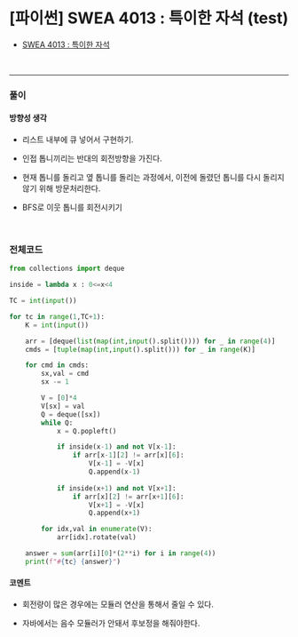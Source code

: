 # **[파이썬] SWEA 4013 : 특이한 자석 (test)**
* [SWEA 4013 : 특이한 자석](https://swexpertacademy.com/main/code/problem/problemDetail.do?contestProbId=AWIeV9sKkcoDFAVH)

<br>

---

### **풀이**

#### **방향성 생각**

* 리스트 내부에 큐 넣어서 구현하기.

* 인접 톱니끼리는 반대의 회전방향을 가진다.

* 현재 톱니를 돌리고 옆 톱니를 돌리는 과정에서, 이전에 돌렸던 톱니를 다시 돌리지 않기 위해 방문처리한다.
  
* BFS로 이웃 톱니를 회전시키기

<br>


### **전체코드**
```python
from collections import deque

inside = lambda x : 0<=x<4

TC = int(input())

for tc in range(1,TC+1):
    K = int(input())

    arr = [deque(list(map(int,input().split()))) for _ in range(4)]    
    cmds = [tuple(map(int,input().split())) for _ in range(K)]

    for cmd in cmds:
        sx,val = cmd
        sx -= 1

        V = [0]*4
        V[sx] = val
        Q = deque([sx])
        while Q:
            x = Q.popleft()

            if inside(x-1) and not V[x-1]:
                if arr[x-1][2] != arr[x][6]:
                    V[x-1] = -V[x]
                    Q.append(x-1)
                
            if inside(x+1) and not V[x+1]:
                if arr[x][2] != arr[x+1][6]:
                    V[x+1] = -V[x]
                    Q.append(x+1)

        for idx,val in enumerate(V):
            arr[idx].rotate(val)

    answer = sum(arr[i][0]*(2**i) for i in range(4))
    print(f"#{tc} {answer}")
```

#### **코멘트**

* 회전량이 많은 경우에는 모듈러 연산을 통해서 줄일 수 있다.

* 자바에서는 음수 모듈러가 안돼서 후보정을 해줘야한다.